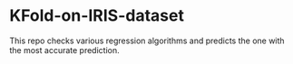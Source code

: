 # KFold-on-IRIS-dataset
This repo checks various regression algorithms and predicts the one with the most accurate prediction.
